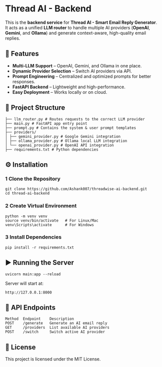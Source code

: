 # Thread AI - Backend

This is the **backend service** for **Thread AI - Smart Email Reply Generator**.  
It acts as a unified **LLM router** to handle multiple AI providers (**OpenAI**, **Gemini**, and **Ollama**) and generate context-aware, high-quality email replies.


## 🚀 Features
- **Multi-LLM Support** – OpenAI, Gemini, and Ollama in one place.
- **Dynamic Provider Selection** – Switch AI providers via API.
- **Prompt Engineering** – Centralized and optimized prompts for better responses.
- **FastAPI Backend** – Lightweight and high-performance.
- **Easy Deployment** – Works locally or on cloud.

## 📂 Project Structure
```
├── llm_router.py # Routes requests to the correct LLM provider
├── main.py # FastAPI app entry point
├── prompt.py # Contains the system & user prompt templates
├── providers/
│ ├── gemini_provider.py # Google Gemini integration
│ ├── ollama_provider.py # Ollama local LLM integration
│ └── openai_provider.py # OpenAI API integration
├── requirements.txt # Python dependencies
```

## ⚙️ Installation

### 1 Clone the Repository
```
git clone https://github.com/Ashank007/threadwise-ai-backend.git
cd thread-ai-backend
```
### 2 Create Virtual Environment
```
python -m venv venv
source venv/bin/activate   # For Linux/Mac
venv\Scripts\activate      # For Windows
```
### 3 Install Dependencies
```
pip install -r requirements.txt
```

## ▶️ Running the Server
```
uvicorn main:app --reload
```
Server will start at:
```
http://127.0.0.1:8000
```

## 📡 API Endpoints
```
Method	Endpoint	Description
POST	/generate	Generate an AI email reply
GET	    /providers	List available AI providers
POST	/switch	    Switch active AI provider
```

## 📝 License

This project is licensed under the MIT License.
